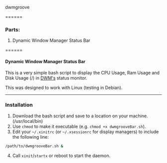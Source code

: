 dwmgroove

======

### Parts:

1. Dynamic Window Manager Status Bar

======

#### Dynamic Window Manager Status Bar

This is a very simple bash script to display the CPU Usage, Ram Usage and Disk Usage (/) in [DWM's](https://dwm.suckless.org/status_monitor/) status monitor.

This was designed to work with Linux (testing in Debian).

---

### Installation

1. Download the bash script and save to a location on your machine. (/usr/local/bin)
2. Use `chmod` to make it executable  (e.g. `chmod +x dwmgrooveBar.sh`).
3. Edit your `~/.xinitrc` (or `~/.xsessionrc` for display managers) to include the following line:

```sh
/path/to/dwmgrooveBar.sh &
```

4. Call `xinit`/`startx` or reboot to start the daemon.

